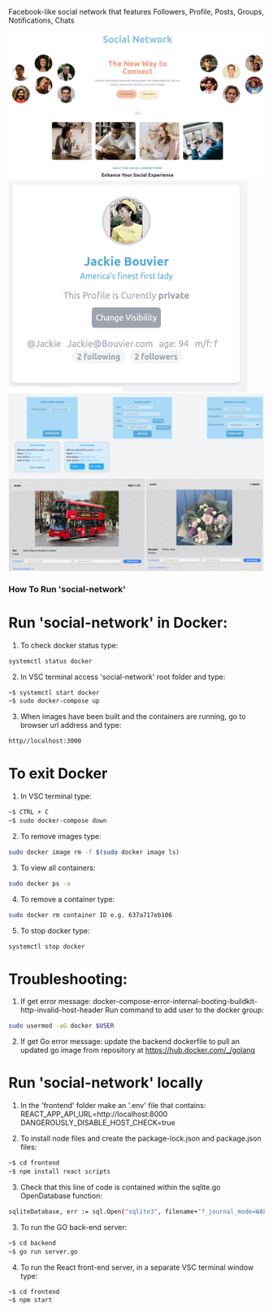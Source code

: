 Facebook-like social network that features
Followers, Profile, Posts, Groups, Notifications, Chats

![social-network Home page](./Home.png)
![social-network user profile](./Profile.png)
![social-network group profile](./Group.png)


### How To Run 'social-network'

# Run 'social-network' in Docker:
1. To check docker status type: 
```bash
systemctl status docker
```
2. In VSC terminal access 'social-network' root folder and type: 
```bash
~$ systemctl start docker 
~$ sudo docker-compose up
```

3. When images have been built and the containers are running, go to browser url address and type: 
```bash
http//localhost:3000
```

# To exit Docker 
1. In VSC terminal type: 
```bash 
~$ CTRL + C 
~$ sudo docker-compose down
```

2. To remove images type: 
```bash
sudo docker image rm -f $(sudo docker image ls)
```

3. To view all containers: 
```bash
sudo docker ps -a
```

4. To remove a container type: 
```bash
sudo docker rm container ID e.g. 637a717eb106
```
   
5. To stop docker type: 
```bash
systemctl stop docker
```


# Troubleshooting:
1) If get error message: docker-compose-error-internal-booting-buildkit-http-invalid-host-header
Run command to add user to the docker group: 
```bash
sudo usermod -aG docker $USER
```

2) If get Go error message: 
update the backend dockerfile to pull an updated go image from repository at https://hub.docker.com/_/golang


# Run 'social-network' locally
1. In the 'frontend' folder make an '.env' file that contains: 
REACT_APP_API_URL=http://localhost:8000
DANGEROUSLY_DISABLE_HOST_CHECK=true

2. To install node files and create the package-lock.json and package.json files:
```bash
~$ cd frontend
~$ npm install react scripts
```


3. Check that this line of code is contained within the sqlite.go OpenDatabase function:
```bash
sqliteDatabase, err := sql.Open("sqlite3", filename+"?_journal_mode=WAL")
```


3. To run the GO back-end server:
```bash
~$ cd backend
~$ go run server.go
```


4. To run the React front-end server, in a separate VSC terminal window type:
```bash
~$ cd frontend
~$ npm start
```




